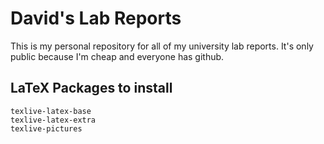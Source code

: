 # David's Lab Reports #

This is my personal repository for all of my university lab reports.
It's only public because I'm cheap and everyone has github.

## LaTeX Packages to install ##

```
texlive-latex-base
texlive-latex-extra
texlive-pictures
```
